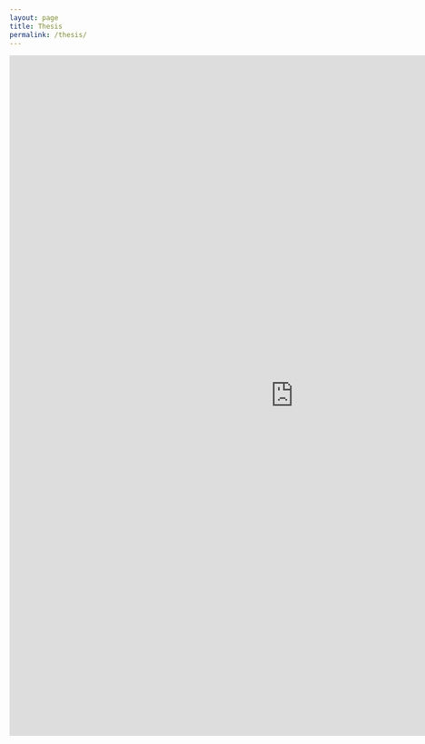 ```yaml
---
layout: page
title: Thesis
permalink: /thesis/
---
```

<embed src="https://samanthamolnar.github.io/Images/Molnar_thesis_draft9.pdf" type="application/pdf" width="1000" height="1200"/>
